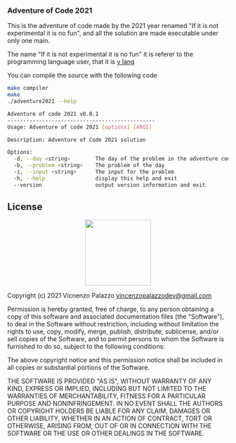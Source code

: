 ### Adventure of Code 2021

This is the adventure of code made by the 2021 year renamed "If it is not experimental it is no fun", and
all the solution are made executable under only one main.

The name "If it is not experimental it is no fun" it is referer to the programming language user,
that it is [v lang](https://vlang.io/)

You can compile the source with the following code

```bash
make compiler
make
./adventure2021 --help

Adventure of code 2021 v0.0.1
-----------------------------------------------
Usage: Adventure of code 2021 [options] [ARGS]

Description: Adventure of Code 2021 solution

Options:
  -d, --day <string>        The day of the problem in the adventure code list
  -b, --problem <string>    The problem of the day
  -i, --input <string>      The input for the problem
  -h, --help                display this help and exit
  --version                 output version information and exit

```

## License

<div align="center">
  <img src="https://opensource.org/files/osi_keyhole_300X300_90ppi_0.png" width="150" height="150"/>
</div>

Copyright (c) 2021 Vicnenzo Palazzo vincenzopalazzodev@gmail.com

Permission is hereby granted, free of charge, to any person obtaining a copy of this software and associated documentation files (the "Software"), 
to deal in the Software without restriction, including without limitation the rights to use, copy, modify, merge, publish, distribute, 
sublicense, and/or sell copies of the Software, and to permit persons to whom the Software is furnished to do so, subject to the following conditions:

The above copyright notice and this permission notice shall be included in all copies or substantial portions of the Software.

THE SOFTWARE IS PROVIDED "AS IS", WITHOUT WARRANTY OF ANY KIND, EXPRESS OR IMPLIED, INCLUDING BUT NOT LIMITED TO THE WARRANTIES OF MERCHANTABILITY, 
FITNESS FOR A PARTICULAR PURPOSE AND NONINFRINGEMENT. IN NO EVENT SHALL THE AUTHORS OR COPYRIGHT HOLDERS BE LIABLE FOR ANY CLAIM, 
DAMAGES OR OTHER LIABILITY, WHETHER IN AN ACTION OF CONTRACT, TORT OR OTHERWISE, ARISING FROM, OUT OF OR IN CONNECTION WITH THE SOFTWARE OR THE USE 
OR OTHER DEALINGS IN THE SOFTWARE.

